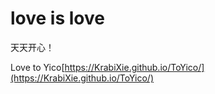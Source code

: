 # love is love

天天开心！

Love to Yico[https://KrabiXie.github.io/ToYico/](https://KrabiXie.github.io/ToYico/)
